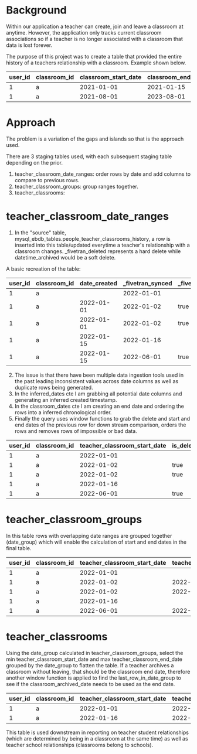 # Background
Within our application a teacher can create, join and leave a classroom at anytime. However, the application only tracks current classroom associations so if a teacher is no longer associated with a classroom that data is lost forever.

The purpose of this project was to create a table that provided the entire history of a teachers relationship with a classroom. Example shown below.

| user_id | classroom_id | classroom_start_date | classroom_end_date |
|---------|--------------|----------------------|--------------------|
| 1       | a            | 2021-01-01           | 2021-01-15         |
| 1       | a            | 2021-08-01           | 2023-08-01         |

# Approach
The problem is a variation of the gaps and islands so that is the approach used.

There are 3 staging tables used, with each subsequent staging table depending on the prior.

1. teacher_classroom_date_ranges: order rows by date and add columns to compare to previous rows.
2. teacher_classroom_groups: group ranges together.
3. teacher_classrooms:

# teacher_classroom_date_ranges
1. In the "source" table, mysql_ebdb_tables.people_teacher_classrooms_history, a row is inserted into this table/updated everytime a teacher's relationship with a classroom changes. _fivetran_deleted represents a hard delete while datetime_archived would be a soft delete.

A basic recreation of the table:

| user_id | classroom_id | date_created | _fivetran_synced | _fivetran_deleted |
|---------|--------------|--------------|------------------|-------------------|
| 1       | a            |              | 2022-01-01       |                   |
| 1       | a            | 2022-01-01   | 2022-01-02       | true              |
| 1       | a            | 2022-01-01   | 2022-01-02       | true              |
| 1       | a            | 2022-01-15   | 2022-01-16       |                   |
| 1       | a            | 2022-01-15   | 2022-06-01       | true              |

2. The issue is that there have been multiple data ingestion tools used in the past leading inconsistent values across date columns as well as duplicate rows being generated.
3. In the inferred_dates cte I am grabbing all potential date columns and generating an inferred created timestamp.
4. In the classroom_dates cte I am creating an end date and ordering the rows into a inferred chronological order.
5. Finally the query uses window functions to grab the delete and start and end dates of the previous row for down stream comparison, orders the rows and removes rows of impossible or bad data.

| user_id | classroom_id | teacher_classroom_start_date | is_deleted | is_previous_row_deleted | previous_teacher_classroom_start_date | previous_teacher_classroom_end_date | teacher_classroom_end_date | rn |
|---------|--------------|------------------------------|------------|-------------------------|---------------------------------------|-------------------------------------|----------------------------|----|
| 1       | a            | 2022-01-01                   |            | false                   |                                       |                                     |                            | 1  |
| 1       | a            | 2022-01-02                   | true       | false                   | 2022-01-01                            |                                     | 2022-01-02                 | 2  |
| 1       | a            | 2022-01-02                   | true       | true                    | 2022-01-01                            |                                     | 2022-01-02                 | 3  |
| 1       | a            | 2022-01-16                   |            | true                    | 2022-01-01                            | 2022-01-02                          |                            | 4  |
| 1       | a            | 2022-06-01                   | true       | false                   | 2022-01-01                            |                                     | 2022-06-01                 | 5  |

# teacher_classroom_groups
In this table rows with overlapping date ranges are grouped together (date_group) which will enable the calculation of start and end dates in the final table.

| user_id | classroom_id | teacher_classroom_start_date | teacher_classroom_end_date | date_group | rn |
|---------|--------------|------------------------------|----------------------------|------------|----|
| 1       | a            | 2022-01-01                   |                            | 0          | 1  |
| 1       | a            | 2022-01-02                   | 2022-01-02                 | 0          | 2  |
| 1       | a            | 2022-01-02                   | 2022-01-02                 | 0          | 3  |
| 1       | a            | 2022-01-16                   |                            | 1          | 4  |
| 1       | a            | 2022-06-01                   | 2022-06-01                 | 1          | 5  |

# teacher_classrooms
Using the date_group calculated in teacher_classroom_groups, select the min teacher_classroom_start_date and max teacher_classroom_end_date grouped by the date_group to flatten the table.
If a teacher archives a classroom without leaving, that should be the classroom end date, therefore another window function is applied to find the last_row_in_date_group to see if the classroom_archived_date needs to be used as the end date.

| user_id | classroom_id | teacher_classroom_start_date | teacher_classroom_end_date |
|---------|--------------|------------------------------|----------------------------|
| 1       | a            | 2022-01-01                   | 2022-01-02                 |
| 1       | a            | 2022-01-16                   | 2022-06-01                 |

This table is used downstream in reporting on teacher student relationships (which are determined by being in a classroom at the same time) as well as teacher school relationships (classrooms belong to schools).
